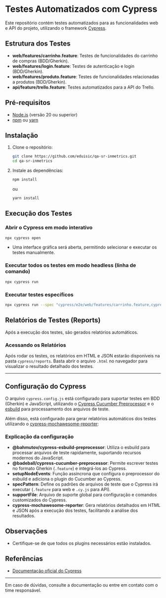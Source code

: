 # Testes Automatizados com Cypress

Este repositório contém testes automatizados para as funcionalidades web e API do projeto, utilizando o framework [Cypress](https://www.cypress.io/).

## Estrutura dos Testes

- **web/features/carrinho.feature**: Testes de funcionalidades do carrinho de compras (BDD/Gherkin).
- **web/features/login.feature**: Testes de autenticação e login (BDD/Gherkin).
- **web/features/produto.feature**: Testes de funcionalidades relacionadas a produtos (BDD/Gherkin).
- **api/feature/trello.feature**: Testes automatizados para a API do Trello.

## Pré-requisitos

- [Node.js](https://nodejs.org/) (versão 20 ou superior)
- [npm](https://www.npmjs.com/) ou [yarn](https://yarnpkg.com/)

## Instalação

1. Clone o repositório:
    ```bash
    git clone https://github.com/eduisic/qa-sr-inmetrics.git
    cd qa-sr-inmetrics
    ```

2. Instale as dependências:
    ```bash
    npm install
    ```
    ou
    ```bash
    yarn install
    ```

## Execução dos Testes

### Abrir o Cypress em modo interativo

```bash
npx cypress open
```

- Uma interface gráfica será aberta, permitindo selecionar e executar os testes manualmente.

### Executar todos os testes em modo headless (linha de comando)

```bash
npx cypress run
```

### Executar testes específicos

```bash
npx cypress run --spec "cypress/e2e/web/features/carrinho.feature,cypress/e2e/web/features/login.feature,cypress/e2e/web/features/produto.feature,cypress/e2e/api/features/trello.feature"
```
## Relatórios de Testes (Reports)

Após a execução dos testes, são gerados relatórios automáticos.

### Acessando os Relatórios

Após rodar os testes, os relatórios em HTML e JSON estarão disponíveis na pasta `cypress/reports`. Basta abrir o arquivo `.html` no navegador para visualizar o resultado detalhado dos testes.

---

## Configuração do Cypress

O arquivo `cypress.config.js` está configurado para suportar testes em BDD (Gherkin) e JavaScript, utilizando o [Cypress Cucumber Preprocessor](https://github.com/badeball/cypress-cucumber-preprocessor) e o [esbuild](https://github.com/evanw/esbuild) para processamento dos arquivos de teste.

Além disso, está configurado para gerar relatórios automáticos dos testes utilizando o [cypress-mochawesome-reporter](https://github.com/LironEr/cypress-mochawesome-reporter):


### Explicação da configuração

- **@bahmutov/cypress-esbuild-preprocessor**: Utiliza o esbuild para processar arquivos de teste rapidamente, suportando recursos modernos do JavaScript.
- **@badeball/cypress-cucumber-preprocessor**: Permite escrever testes no formato Gherkin (`.feature`) e integrá-los ao Cypress.
- **setupNodeEvents**: Função assíncrona que configura o preprocessor do esbuild e adiciona o plugin do Cucumber ao Cypress.
- **specPattern**: Define os padrões de arquivos de teste que o Cypress irá executar (`.feature` para web e `.cy.js` para API).
- **supportFile**: Arquivo de suporte global para configuração e comandos customizados do Cypress.
- **cypress-mochawesome-reporter**: Gera relatórios detalhados em HTML e JSON após a execução dos testes, facilitando a análise dos resultados.

## Observações

- Certifique-se de que todos os plugins necessários estão instalados.

## Referências

- [
Documentação oficial do Cypress
](https://docs.cypress.io/)

---

Em caso de dúvidas, consulte a documentação ou entre em contato com o time responsável.